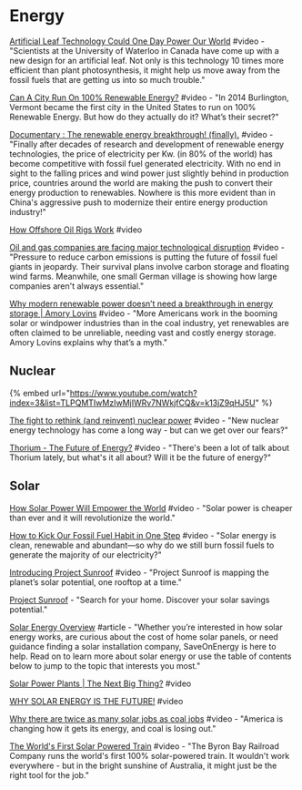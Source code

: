 # Energy

[Artificial Leaf Technology Could One Day Power Our World](https://invidio.us/watch?v=RRhGRSsiKxQ) #video - "Scientists at the University of Waterloo in Canada have come up with a new design for an artificial leaf. Not only is this technology 10 times more efficient than plant photosynthesis, it might help us move away from the fossil fuels that are getting us into so much trouble."

[Can A City Run On 100% Renewable Energy?](https://www.youtube.com/watch?v=zKhzVcHrWH4\&list=PLIilwIraDV2JwXZ5bQ500pxPe0PyL3m7L\&index=2) #video - "In 2014 Burlington, Vermont became the first city in the United States to run on 100% Renewable Energy.   But how do they actually do it?  What’s their secret?"

[Documentary : The renewable energy breakthrough! (finally).](https://www.youtube.com/watch?v=BV8VJMMtjlk\&list=PLIilwIraDV2JwXZ5bQ500pxPe0PyL3m7L\&index=2) #video - "Finally after decades of research and development of renewable energy technologies, the price of electricity per Kw. (in 80% of the world) has become competitive with fossil fuel generated electricity. With no end in sight to the falling prices and wind power just slightly behind in production price, countries around the world are making the push to convert their energy production to renewables. Nowhere is this more evident than in China's aggressive push to modernize their entire energy production industry!"

[How Offshore Oil Rigs Work](https://www.youtube.com/watch?v=ABIkWS\_YavM) #video

[Oil and gas companies are facing major technological disruption](https://www.youtube.com/watch?v=AJ38SiVOD78\&list=PLIilwIraDV2JwXZ5bQ500pxPe0PyL3m7L\&index=2) #video - "Pressure to reduce carbon emissions is putting the future of fossil fuel giants in jeopardy. Their survival plans involve carbon storage and floating wind farms. Meanwhile, one small German village is showing how large companies aren't always essential."

[Why modern renewable power doesn’t need a breakthrough in energy storage | Amory Lovins](https://www.youtube.com/watch?v=Oo8iEL6SqgI\&list=PLIilwIraDV2LQHeTYrboyJ7VGzGImXjoz\&index=2) #video - "More Americans work in the booming solar or windpower industries than in the coal industry, yet renewables are often claimed to be unreliable, needing vast and costly energy storage. Amory Lovins explains why that’s a myth."

## Nuclear

{% embed url="https://www.youtube.com/watch?index=3&list=TLPQMTIwMzIwMjIWRv7NWkjfCQ&v=k13jZ9qHJ5U" %}

[The fight to rethink (and reinvent) nuclear power](https://www.youtube.com/watch?v=poPLSgbSO6k\&list=PLIilwIraDV2LQHeTYrboyJ7VGzGImXjoz\&index=2) #video - "New nuclear energy technology has come a long way - but can we get over our fears?"

[Thorium - The Future of Energy?](https://www.youtube.com/watch?v=U1lIfFcxVuY\&feature=youtu.be) #video - "There's been a lot of talk about Thorium lately, but what's it all about? Will it be the future of energy?"

## Solar

[How Solar Power Will Empower the World](https://www.youtube.com/watch?v=ZxSrb7FgVcA\&list=PLIilwIraDV2JwXZ5bQ500pxPe0PyL3m7L\&index=2) #video - "Solar power is cheaper than ever and it will revolutionize the world."

[How to Kick Our Fossil Fuel Habit in One Step](https://www.youtube.com/watch?v=kGbhtiQxAh8\&list=PLIilwIraDV2LQHeTYrboyJ7VGzGImXjoz\&index=2) #video - "Solar energy is clean, renewable and abundant—so why do we still burn fossil fuels to generate the majority of our electricity?"

[Introducing Project Sunroof](https://www.youtube.com/watch?v=\_BXf\_h8tEes\&list=PLIilwIraDV2LQHeTYrboyJ7VGzGImXjoz\&index=2) #video - "Project Sunroof is mapping the planet’s solar potential, one rooftop at a time."

[Project Sunroof](https://www.google.com/get/sunroof) - "Search for your home. Discover your solar savings potential."

[Solar Energy Overview](https://www.saveonenergy.com/solar-energy/) #article - "Whether you’re interested in how solar energy works, are curious about the cost of home solar panels, or need guidance finding a solar installation company, SaveOnEnergy is here to help. Read on to learn more about solar energy or use the table of contents below to jump to the topic that interests you most."

[Solar Power Plants | The Next Big Thing?](https://www.youtube.com/watch?v=crAgssqpgQQ\&list=PLIilwIraDV2LQHeTYrboyJ7VGzGImXjoz\&index=3) #video

[WHY SOLAR ENERGY IS THE FUTURE!](https://www.youtube.com/watch?v=QPXaA9SeVjA\&list=PLIilwIraDV2LQHeTYrboyJ7VGzGImXjoz\&index=2) #video

[Why there are twice as many solar jobs as coal jobs](https://www.youtube.com/watch?v=lasXF7bFElw\&list=PLIilwIraDV2LQHeTYrboyJ7VGzGImXjoz\&index=2) #video - "America is changing how it gets its energy, and coal is losing out."

[The World's First Solar Powered Train](https://www.youtube.com/watch?v=6Y4QGFte3T8\&feature=youtu.be) #video - "The Byron Bay Railroad Company runs the world's first 100% solar-powered train. It wouldn't work everywhere - but in the bright sunshine of Australia, it might just be the right tool for the job."

